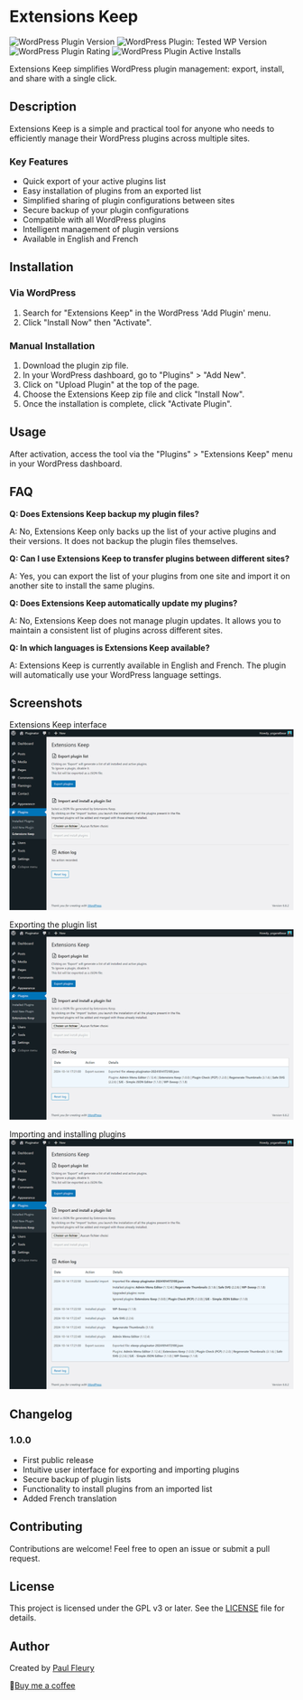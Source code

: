 # Extensions Keep

![WordPress Plugin Version](https://img.shields.io/wordpress/plugin/v/extensions-keep?style=flat-square)
![WordPress Plugin: Tested WP Version](https://img.shields.io/wordpress/plugin/tested/extensions-keep?style=flat-square)
![WordPress Plugin Rating](https://img.shields.io/wordpress/plugin/rating/extensions-keep?style=flat-square)
![WordPress Plugin Active Installs](https://img.shields.io/wordpress/plugin/installs/extensions-keep?style=flat-square)

Extensions Keep simplifies WordPress plugin management: export, install, and share with a single click.

## Description

Extensions Keep is a simple and practical tool for anyone who needs to efficiently manage their WordPress plugins across multiple sites.

### Key Features

- Quick export of your active plugins list
- Easy installation of plugins from an exported list
- Simplified sharing of plugin configurations between sites
- Secure backup of your plugin configurations
- Compatible with all WordPress plugins
- Intelligent management of plugin versions
- Available in English and French

## Installation

### Via WordPress

1. Search for "Extensions Keep" in the WordPress 'Add Plugin' menu.
2. Click "Install Now" then "Activate".

### Manual Installation

1. Download the plugin zip file.
2. In your WordPress dashboard, go to "Plugins" > "Add New".
3. Click on "Upload Plugin" at the top of the page.
4. Choose the Extensions Keep zip file and click "Install Now".
5. Once the installation is complete, click "Activate Plugin".

## Usage

After activation, access the tool via the "Plugins" > "Extensions Keep" menu in your WordPress dashboard.

## FAQ

**Q: Does Extensions Keep backup my plugin files?**

A: No, Extensions Keep only backs up the list of your active plugins and their versions. It does not backup the plugin files themselves.

**Q: Can I use Extensions Keep to transfer plugins between different sites?**

A: Yes, you can export the list of your plugins from one site and import it on another site to install the same plugins.

**Q: Does Extensions Keep automatically update my plugins?**

A: No, Extensions Keep does not manage plugin updates. It allows you to maintain a consistent list of plugins across different sites.

**Q: In which languages is Extensions Keep available?**

A: Extensions Keep is currently available in English and French. The plugin will automatically use your WordPress language settings.

## Screenshots

Extensions Keep interface
![Extensions Keep interface](assets/screenshot-1.png)

Exporting the plugin list
![Exporting the plugin list](assets/screenshot-2.png)

Importing and installing plugins
![Importing and installing plugins](assets/screenshot-3.png)

## Changelog

### 1.0.0
- First public release
- Intuitive user interface for exporting and importing plugins
- Secure backup of plugin lists
- Functionality to install plugins from an imported list
- Added French translation

## Contributing

Contributions are welcome! Feel free to open an issue or submit a pull request.

## License

This project is licensed under the GPL v3 or later. See the [LICENSE](https://www.gnu.org/licenses/gpl-3.0.html) file for details.

## Author

Created by [Paul Fleury](https://paulfleury.fr)

🥤[Buy me a coffee](https://buymeacoffee.com/paulfleury)

